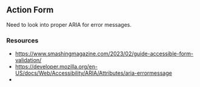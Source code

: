 ## Action Form

Need to look into proper ARIA for error messages. 

### Resources

* https://www.smashingmagazine.com/2023/02/guide-accessible-form-validation/
* https://developer.mozilla.org/en-US/docs/Web/Accessibility/ARIA/Attributes/aria-errormessage
* 